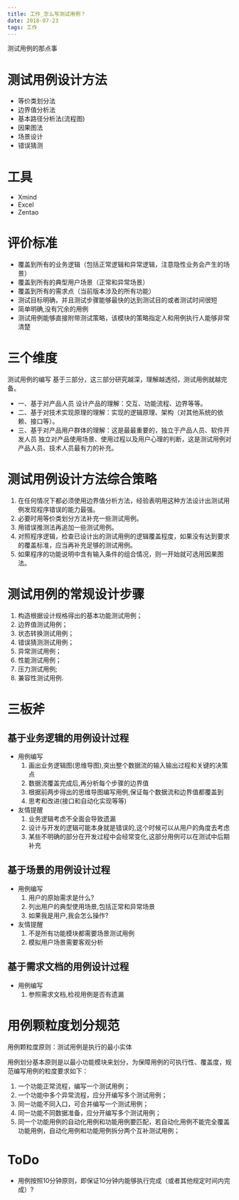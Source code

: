 ```yaml
---
title: 工作_怎么写测试用例？
date: 2018-07-23
tags: 工作
---
```


测试用例的那点事
<!-- more -->

# 测试用例设计方法

* 等价类划分法
* 边界值分析法
* 基本路径分析法(流程图)
* 因果图法
* 场景设计
* 错误猜测

# 工具

* Xmind
* Excel
* Zentao

# 评价标准
* 覆盖到所有的业务逻辑（包括正常逻辑和异常逻辑，注意隐性业务会产生的场景）
* 覆盖到所有的典型用户场景（正常和异常场景）
* 覆盖到所有的需求点（当前版本涉及的所有功能）
* 测试目标明确，并且测试步骤能够最快的达到测试目的或者测试时间很短
* 简单明确,没有冗余的用例
* 测试用例能够直接附带测试策略，该模块的策略指定人和用例执行人能够非常清楚

# 三个维度
测试用例的编写 基于三部分，这三部分研究越深，理解越透彻，测试用例就越完备。
* 一、基于对产品人员 设计产品的理解：交互、功能流程、边界等等。
* 二、基于对技术实现原理的理解：实现的逻辑原理、架构（对其他系统的依赖、接口等）。
* 三、基于对产品用户群体的理解：这是最最重要的，独立于产品人员、软件开发人员 独立对产品使用场景、使用过程以及用户心理的判断，这是测试用例对产品人员、技术人员最有力的补充。


# 测试用例设计方法综合策略	
1. 在任何情况下都必须使用边界值分析方法，经验表明用这种方法设计出测试用例发现程序错误的能力最强。
2. 必要时用等价类划分方法补充一些测试用例。
3. 用错误推测法再追加一些测试用例。
4. 对照程序逻辑，检查已设计出的测试用例的逻辑覆盖程度，如果没有达到要求的覆盖标准，应当再补充足够的测试用例。
5. 如果程序的功能说明中含有输入条件的组合情况，则一开始就可选用因果图法。


# 测试用例的常规设计步骤
1. 构造根据设计规格得出的基本功能测试用例；
2. 边界值测试用例；
3. 状态转换测试用例；
4. 错误猜测测试用例；
5. 异常测试用例；
6. 性能测试用例；
7. 压力测试用例;
8. 兼容性测试用例.


# 三板斧
## 基于业务逻辑的用例设计过程
* 用例编写
	1. 画出业务逻辑图(思维导图),突出整个数据流的输入输出过程和关键的决策点
	2. 数据流覆盖完成后,再分析每个步骤的边界值
	3. 根据前两步得出的思维导图编写用例,保证每个数据流和边界值都覆盖到
	4. 思考和改进(接口和自动化实现等等)
* 友情提醒
	1. 业务逻辑考虑不全面会导致遗漏
	2. 设计与开发的逻辑可能本身就是错误的,这个时候可以从用户的角度去考虑
	3. 某些不明确的部分在开发过程中会经常变化,这部分用例可以在测试中后期补充


## 基于场景的用例设计过程
* 用例编写
	1. 用户的原始需求是什么?
	2. 列出用户的典型使用场景,包括正常和异常场景
	3. 如果我是用户,我会怎么操作?
* 友情提醒
	1. 不是所有功能模块都需要场景测试用例
	2. 模拟用户场景需要客观分析
	
	
## 基于需求文档的用例设计过程
* 用例编写
	1. 参照需求文档,检视用例是否有遗漏

	
	
# 用例颗粒度划分规范

用例颗粒度原则：测试用例是执行的最小实体

用例划分基本原则是以最小功能模块来划分，为保障用例的可执行性、覆盖度，规范编写用例的粒度要求如下：
1. 一个功能正常流程，编写一个测试用例；
2. 一个功能中多个异常流程，应分开编写多个测试用例；
3. 同一功能不同入口，可合并编写一个测试用例；
4. 同一功能不同数据准备，应分开编写多个测试用例；
5. 同一个功能用例的自动化用例和功能用例要匹配，若自动化用例不能完全覆盖功能用例，自动化用例和功能用例拆分两个互补测试用例；


# ToDo
* 用例按照10分钟原则，即保证10分钟内能够执行完成（或者其他规定时间内完成）?